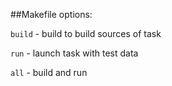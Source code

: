 ##Makefile options:

`build` - build to build sources of task 

`run`   - launch task with test data

`all`   - build and run
